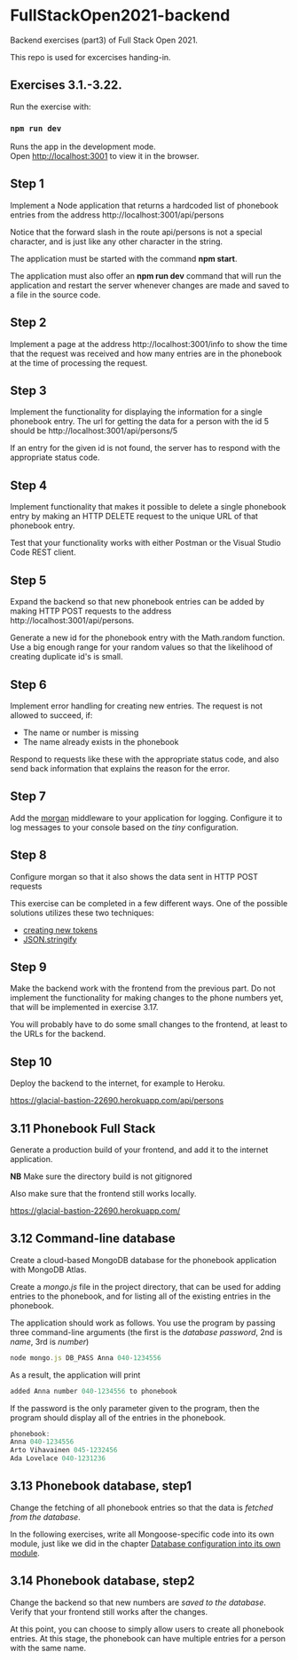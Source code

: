 # FullStackOpen2021-backend

Backend exercises (part3) of Full Stack Open 2021.

This repo is used for excercises handing-in.

## Exercises 3.1.-3.22.

Run the exercise with:

### `npm run dev`

Runs the app in the development mode.<br />
Open [http://localhost:3001](http://localhost:3001) to view it in the browser.

## Step 1

Implement a Node application that returns a hardcoded list of phonebook entries from the address http://localhost:3001/api/persons

Notice that the forward slash in the route api/persons is not a special character, and is just like any other character in the string.

The application must be started with the command **npm start**.

The application must also offer an **npm run dev** command that will run the application and restart the server whenever changes are made and saved to a file in the source code.

## Step 2

Implement a page at the address http://localhost:3001/info to show the time that the request was received and how many entries are in the phonebook at the time of processing the request.

## Step 3

Implement the functionality for displaying the information for a single phonebook entry. The url for getting the data for a person with the id 5 should be http://localhost:3001/api/persons/5

If an entry for the given id is not found, the server has to respond with the appropriate status code.

## Step 4

Implement functionality that makes it possible to delete a single phonebook entry by making an HTTP DELETE request to the unique URL of that phonebook entry.

Test that your functionality works with either Postman or the Visual Studio Code REST client.

## Step 5

Expand the backend so that new phonebook entries can be added by making HTTP POST requests to the address http://localhost:3001/api/persons.

Generate a new id for the phonebook entry with the Math.random function. Use a big enough range for your random values so that the likelihood of creating duplicate id's is small.

## Step 6

Implement error handling for creating new entries. The request is not allowed to succeed, if:

- The name or number is missing
- The name already exists in the phonebook

Respond to requests like these with the appropriate status code, and also send back information that explains the reason for the error.

## Step 7

Add the [morgan](https://github.com/expressjs/morgan "expressjs/morgan") middleware to your application for logging. Configure it to log messages to your console based on the _tiny_ configuration.

## Step 8

Configure morgan so that it also shows the data sent in HTTP POST requests

This exercise can be completed in a few different ways. One of the possible solutions utilizes these two techniques:

- [creating new tokens](https://github.com/expressjs/morgan#creating-new-tokens "Morgan with new Tokens")
- [JSON.stringify](https://developer.mozilla.org/en-US/docs/Web/JavaScript/Reference/Global_Objects/JSON/stringify "JSON Stringify")

## Step 9

Make the backend work with the frontend from the previous part. Do not implement the functionality for making changes to the phone numbers yet, that will be implemented in exercise 3.17.

You will probably have to do some small changes to the frontend, at least to the URLs for the backend.

## Step 10

Deploy the backend to the internet, for example to Heroku.

https://glacial-bastion-22690.herokuapp.com/api/persons

## 3.11 Phonebook Full Stack

Generate a production build of your frontend, and add it to the internet application.

**NB** Make sure the directory build is not gitignored

Also make sure that the frontend still works locally.

https://glacial-bastion-22690.herokuapp.com/

## 3.12 Command-line database

Create a cloud-based MongoDB database for the phonebook application with MongoDB Atlas.

Create a _mongo.js_ file in the project directory, that can be used for adding entries to the phonebook, and for listing all of the existing entries in the phonebook.

The application should work as follows. You use the program by passing three command-line arguments (the first is the _database password_, 2nd is _name_, 3rd is _number_)

```javascript
node mongo.js DB_PASS Anna 040-1234556
```

As a result, the application will print

```javascript
added Anna number 040-1234556 to phonebook
```

If the password is the only parameter given to the program, then the program should display all of the entries in the phonebook.

```javascript
phonebook:
Anna 040-1234556
Arto Vihavainen 045-1232456
Ada Lovelace 040-1231236
```

## 3.13 Phonebook database, step1

Change the fetching of all phonebook entries so that the data is _fetched from the database_.

In the following exercises, write all Mongoose-specific code into its own module, just like we did in the chapter [Database configuration into its own module](https://fullstackopen.com/en/part3/saving_data_to_mongo_db#database-configuration-into-its-own-module).

## 3.14 Phonebook database, step2

Change the backend so that new numbers are _saved to the database_. Verify that your frontend still works after the changes.

At this point, you can choose to simply allow users to create all phonebook entries. At this stage, the phonebook can have multiple entries for a person with the same name.

<!-- ## 3.15 Phonebook database, step3

Change the backend so that deleting phonebook entries is reflected in the database.

Verify that the frontend still works after making the changes.

## 3.16 Phonebook database, step4

Move the error handling of the application to a new error handler middleware.

## 3.17 Phonebook database, step5

If the user tries to create a new phonebook entry for a person whose name is already in the phonebook, the frontend will try to update the phone number of the existing entry by making an HTTP PUT request to the entry's unique URL.

Modify the backend to support this request.

Verify that the frontend works after making your changes.

## 3.18 Phonebook database, step6

Update the handling of the _api/persons/:id_ and _info_ routes to use the database, and verify that they work directly with the browser, Postman, or VS Code REST client.

## 3.19 Phonebook database, step7

Add validation to your phonebook application, that will make sure that a newly added person has a unique name.

Mongoose does not offer a built-in validator for this purpose. Install the mongoose-unique-validator package with npm and use it instead.

If an HTTP POST request tries to add a name that is already in the phonebook, the server must respond with an appropriate status code and error message.

**NB:** unique-validator causes a warning to be printed to the console, find out how to get rid of the warning.

```
(node:49251) DeprecationWarning: collection.ensureIndex is deprecated. Use createIndexes instead.
connected to MongoDB
```

## 3.20 Phonebook database, step8

Expand the validation so that the name stored in the database has to be at least three characters long, and the phone number must have at least 8 digits.

Expand the frontend so that it displays some form of error message when a validation error occurs. Error handling can be implemented by adding a _catch_ block.

## 3.21 Deploying the database backend to production

Generate a new "full stack" version of the application by creating a new production build of the frontend, and copy it to the backend repository. Verify that everything works locally by using the entire application from the address https://localhost:3001.

Push the latest version to Heroku and verify that everything works there as well.

## 3.22 Lint configuration

Add ESlint to your application and fix all the warnings. -->
